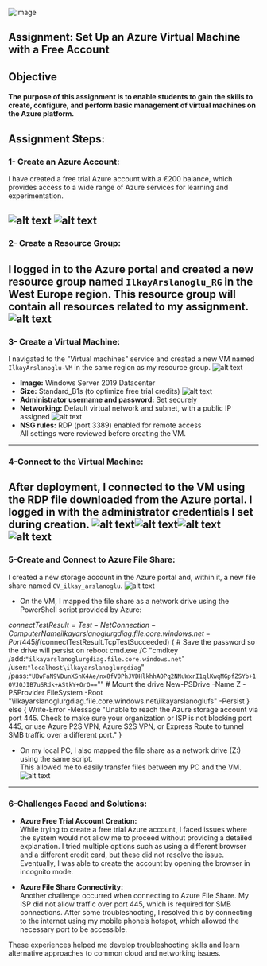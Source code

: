 
![image](https://github.com/user-attachments/assets/5ae6e95a-7dc9-48ad-88ce-43a1f0772028)


## Assignment: Set Up an Azure Virtual Machine with a Free Account

## Objective

#### The purpose of this assignment is to enable students to gain the skills to create, configure, and perform basic management of virtual machines on the Azure platform.

## Assignment Steps:

### 1-  Create an Azure Account:
I have created a free trial Azure account with a €200 balance, which provides access to a wide range of Azure services for learning and experimentation.

![alt text](image.png) ![alt text](image-1.png)
---
### 2- Create a Resource Group:
I logged in to the Azure portal and created a new resource group named `IlkayArslanoglu_RG` in the West Europe region. This resource group will contain all resources related to my assignment.
![alt text](image-2.png)
---

### 3- Create a Virtual Machine:

I navigated to the "Virtual machines" service and created a new VM named `IlkayArslanoglu-VM` in the same region as my resource group.
![alt text](image-3.png)  
- **Image:** Windows Server 2019 Datacenter  
- **Size:** Standard_B1s (to optimize free trial credits)
![alt text](image-4.png)  
- **Administrator username and password:** Set securely  
- **Networking:** Default virtual network and subnet, with a public IP assigned
![alt text](image-5.png)  
- **NSG rules:** RDP (port 3389) enabled for remote access  
All settings were reviewed before creating the VM.

---

### 4-Connect to the Virtual Machine:
After deployment, I connected to the VM using the RDP file downloaded from the Azure portal. I logged in with the administrator credentials I set during creation.
![alt text](image-6.png)![alt text](image-7.png)![alt text](image-8.png)![alt text](image-9.png)
---

### 5-Create and Connect to Azure File Share:
I created a new storage account in the Azure portal and, within it, a new file share named `CV_ilkay_arslanoglu`.
![alt text](image-10.png)  
- On the VM, I mapped the file share as a network drive using the PowerShell script provided by Azure:

$connectTestResult = Test-NetConnection -ComputerName ilkayarslanoglurgdiag.file.core.windows.net -Port 445
if ($connectTestResult.TcpTestSucceeded) {
    # Save the password so the drive will persist on reboot
    cmd.exe /C "cmdkey /add:`"ilkayarslanoglurgdiag.file.core.windows.net`" /user:`"localhost\ilkayarslanoglurgdiag`" /pass:`"UBwFaN9VDunXShK4Ae/nx8fV0PhJVDHlkhhAOPq2NNuWxrI1qlKwqMGpfZSYb+10VJQJIB7uSRdk+AStkY+OrQ==`""
    # Mount the drive
    New-PSDrive -Name Z -PSProvider FileSystem -Root "\\ilkayarslanoglurgdiag.file.core.windows.net\ilkayarslanoglufs" -Persist
} else {
    Write-Error -Message "Unable to reach the Azure storage account via port 445. Check to make sure your organization or ISP is not blocking port 445, or use Azure P2S VPN, Azure S2S VPN, or Express Route to tunnel SMB traffic over a different port."
}

- On my local PC, I also mapped the file share as a network drive (Z:) using the same script.  
This allowed me to easily transfer files between my PC and the VM.
![alt text](image-11.png)
---

### 6-Challenges Faced and Solutions:
- **Azure Free Trial Account Creation:**  
  While trying to create a free trial Azure account, I faced issues where the system would not allow me to proceed without providing a detailed explanation. I tried multiple options such as using a different browser and a different credit card, but these did not resolve the issue. Eventually, I was able to create the account by opening the browser in incognito mode.

- **Azure File Share Connectivity:**  
  Another challenge occurred when connecting to Azure File Share. My ISP did not allow traffic over port 445, which is required for SMB connections. After some troubleshooting, I resolved this by connecting to the internet using my mobile phone’s hotspot, which allowed the necessary port to be accessible.

These experiences helped me develop troubleshooting skills and learn alternative approaches to common cloud and networking issues.


